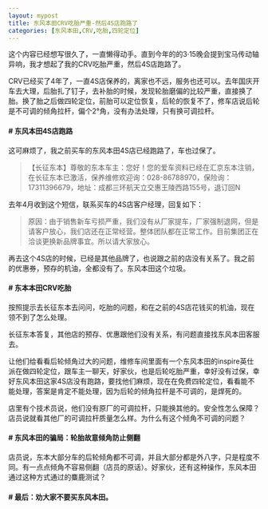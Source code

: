 ```yaml
---
layout: mypost
title: 东风本田CRV吃胎严重-然后4S店跑路了
categories: [东风本田,CRV,吃胎,四轮定位]
---
```


这个内容已经想写很久了，一直懒得动手。直到今年的的3·15晚会提到宝马传动轴异响，我才想起了我的CRV吃胎严重，然后4S店跑路了。

CRV已经买了4年了，一直4S店保养的，离家也不远，服务也还可以。去年国庆开车去大理，后胎扎了钉子，去补胎的时候，发现轮胎磨偏的比较严重，直接换了胎。换了胎之后做四轮定位，前胎可以定位恢复，后轮的恢复不了，修车店说后轮是不可调的倾角拉杆，偏个2°角，没有办法处理，只有换可调拉杆。

#### # 东风本田4S店跑路

这可麻烦了，我之前买车的东风本田4S店已经跑路了，车也过保了。

> 【长征东本】尊敬的东本车主：您好！您的爱车资料已经在汇京东本注销，在长征东本已激活，保养维修欢迎询：028-86788970，保险询：17311396679，地址：成都三环航天立交惠王陵西路155号，退订回N

去年4月收到这个短信，联系买车的4S店客户经理，回复如下：
> 原因：由于销售新车亏损严重，我们没有从厂家提车，厂家强制退网，但是请客户放心，我们店还在正常经营。整体团队都在正常工作。目前集团正在洽谈更换新品牌事宜。所以请大家放心。

再去这个4S店的时候，已经是其他品牌了，也说跟之前的店没有关系了。我之前的优惠券，预存的机油，全都没有了。东风本田这个垃圾。

#### # 东本本田CRV吃胎

按照提示去长征东本去问问，吃胎的问题，和在之前的4S店花钱买的机油，现在领不到了怎么处理。

长征东本答复，其他店的预存、优惠跟他们没有关系，有问题直接找东风本田客服去。

让他们给看看后轮倾角过大的问题，维修车间里面有一个东风本田的inspire英仕派在做四轮定位，跟车主一聊天，好家伙，也是后轮吃胎严重，幸好没有过保，幸好东风本田这家4S店没有跑路，要找他们麻烦，现在在免费四轮定位，看看能不能处理，答案是肯定不能处理，因为后轮的倾角拉杆是不可调的，是焊死的。

店里有个技术员说，他们没有原厂的可调拉杆，只能换其他的。安全性怎么保障？店员说就看其他厂的可调拉杆质量怎么样。为什么有这个倾角不可调的问题？

#### # 东风本田的骗局：轮胎故意倾角防止侧翻

店员说，东本大部分车的后轮倾角都不可调，并且大部分都是外八字，只是程度不同。有一点点倾角不容易侧翻（店员的原话）。好家伙，还有这种操作，东风本田通过这种方式通过的麋鹿测试？

#### # 最后：劝大家不要买东风本田。